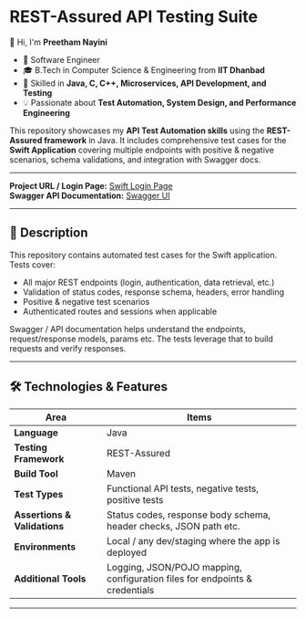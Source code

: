 # REST-Assured API Testing Suite

👋 Hi, I'm **Preetham Nayini**  
- 💼 Software Engineer  
- 🎓 B.Tech in Computer Science & Engineering from **IIT Dhanbad**  
- 🔬 Skilled in **Java, C, C++, Microservices, API Development, and Testing**  
- 💡 Passionate about **Test Automation, System Design, and Performance Engineering**  

This repository showcases my **API Test Automation skills** using the **REST-Assured framework** in Java. It includes comprehensive test cases for the **Swift Application** covering multiple endpoints with positive & negative scenarios, schema validations, and integration with Swagger docs.  

---

**Project URL / Login Page:** [Swift Login Page](https://swift.techwithjatin.com/login)  
**Swagger API Documentation:** [Swagger UI](http://64.227.160.186:8080/swagger-ui/index.html)

---

## 🧪 Description

This repository contains automated test cases for the Swift application. Tests cover:

- All major REST endpoints (login, authentication, data retrieval, etc.)
- Validation of status codes, response schema, headers, error handling
- Positive & negative test scenarios
- Authenticated routes and sessions when applicable

Swagger / API documentation helps understand the endpoints, request/response models, params etc. The tests leverage that to build requests and verify responses.

---

## 🛠️ Technologies & Features

| Area | Items |
|---|---|
| **Language** | Java |
| **Testing Framework** | REST-Assured |
| **Build Tool** | Maven |
| **Test Types** | Functional API tests, negative tests, positive tests |
| **Assertions & Validations** | Status codes, response body schema, header checks, JSON path etc. |
| **Environments** | Local / any dev/staging where the app is deployed |
| **Additional Tools** | Logging, JSON/POJO mapping, configuration files for endpoints & credentials |

---

 
